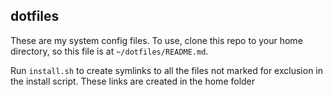 ## dotfiles

These are my system config files.  To use, clone this repo to your home directory, so this file is at `~/dotfiles/README.md`.

Run `install.sh` to create symlinks to all the files not marked for exclusion in the install script.  These links are created in the home folder


